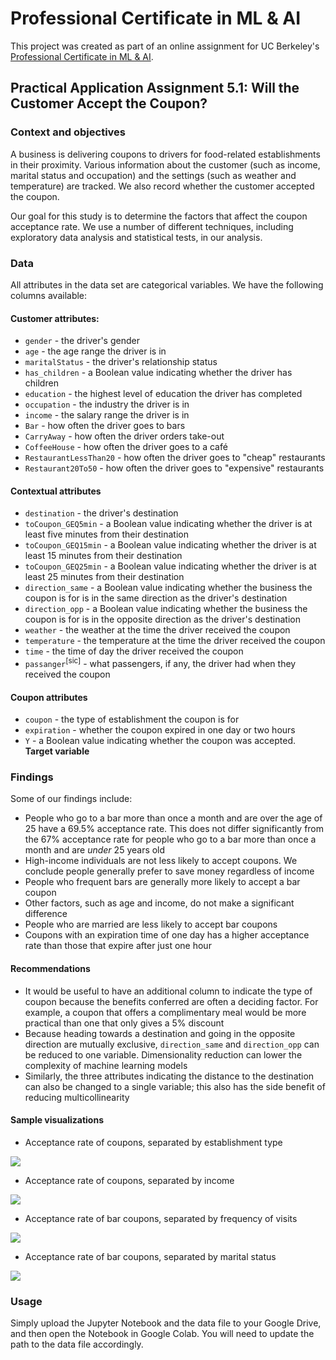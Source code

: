 # Professional Certificate in ML & AI

This project was created as part of an online assignment for UC Berkeley's [Professional Certificate in ML &amp; AI](https://em-executive.berkeley.edu/professional-certificate-machine-learning-artificial-intelligence).

## Practical Application Assignment 5.1: Will the Customer Accept the Coupon?

### Context and objectives

A business is delivering coupons to drivers for food-related establishments in their proximity. Various information about the customer (such as income, marital status and occupation) and the settings (such as weather and temperature) are tracked. We also record whether the customer accepted the coupon.

Our goal for this study is to determine the factors that affect the coupon acceptance rate. We use a number of different techniques, including exploratory data analysis and statistical tests, in our analysis.

### Data

All attributes in the data set are categorical variables. We have the following columns available:

#### Customer attributes:

* `gender` - the driver's gender
* `age` - the age range the driver is in
* `maritalStatus` - the driver's relationship status
* `has_children` - a Boolean value indicating whether the driver has children
* `education` - the highest level of education the driver has completed
* `occupation` - the industry the driver is in
* `income` - the salary range the driver is in
* `Bar` - how often the driver goes to bars
* `CarryAway` - how often the driver orders take-out
* `CoffeeHouse` - how often the driver goes to a café
* `RestaurantLessThan20` - how often the driver goes to "cheap" restaurants
* `Restaurant20To50` - how often the driver goes to "expensive" restaurants

#### Contextual attributes

* `destination` - the driver's destination
* `toCoupon_GEQ5min` - a Boolean value indicating whether the driver is at least five minutes from their destination
* `toCoupon_GEQ15min` - a Boolean value indicating whether the driver is at least 15 minutes from their destination
* `toCoupon_GEQ25min` - a Boolean value indicating whether the driver is at least 25 minutes from their destination
* `direction_same` - a Boolean value indicating whether the business the coupon is for is in the same direction as the driver's destination
* `direction_opp` - a Boolean value indicating whether the business the coupon is for is in the opposite direction as the driver's destination
* `weather` - the weather at the time the driver received the coupon
* `temperature` - the temperature at the time the driver received the coupon
* `time` - the time of day the driver received the coupon
* `passanger`<sup>[sic]</sup> - what passengers, if any, the driver had when they received the coupon

#### Coupon attributes

* `coupon` - the type of establishment the coupon is for
* `expiration` - whether the coupon expired in one day or two hours
* `Y` - a Boolean value indicating whether the coupon was accepted. **Target variable**

### Findings

Some of our findings include:

* People who go to a bar more than once a month and are over the age of 25 have a 69.5% acceptance rate. This does not differ significantly from the 67% acceptance rate for people who go to a bar more than once a month and are *under* 25 years old
* High-income individuals are not less likely to accept coupons. We conclude people generally prefer to save money regardless of income
* People who frequent bars are generally more likely to accept a bar coupon
* Other factors, such as age and income, do not make a significant difference
* People who are married are less likely to accept bar coupons
* Coupons with an expiration time of one day has a higher acceptance rate than those that expire after just one hour

#### Recommendations

* It would be useful to have an additional column to indicate the type of coupon because the benefits conferred are often a deciding factor. For example, a coupon that offers a complimentary meal would be more practical than one that only gives a 5% discount
* Because heading towards a destination and going in the opposite direction are mutually exclusive, `direction_same` and `direction_opp` can be reduced to one variable. Dimensionality reduction can lower the complexity of machine learning models
* Similarly, the three attributes indicating the distance to the destination can also be changed to a single variable; this also has the side benefit of reducing multicollinearity

#### Sample visualizations

* Acceptance rate of coupons, separated by establishment type

![](./images/5.1/coupons.png)

* Acceptance rate of coupons, separated by income

![](./images/5.1/income.png)

* Acceptance rate of bar coupons, separated by frequency of visits

![](./images/5.1/bar_visits.png)

* Acceptance rate of bar coupons, separated by marital status

![](./images/5.1/bar_maritalstatus.png)

### Usage

Simply upload the Jupyter Notebook and the data file to your Google Drive, and then open the Notebook in Google Colab. You will need to update the path to the data file accordingly.